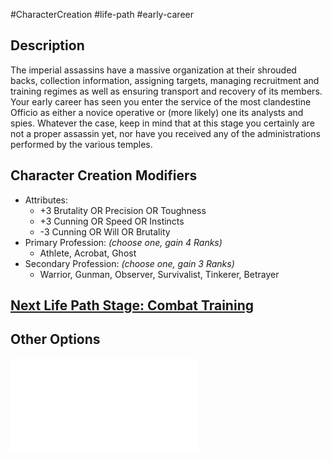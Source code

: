 #CharacterCreation #life-path #early-career 
## Description
The imperial assassins have a massive organization at their shrouded backs, collection information, assigning targets, managing recruitment and training regimes as well as ensuring transport and recovery of its members.
Your early career has seen you enter the service of the most clandestine Officio as either a novice operative or (more likely) one its analysts and spies.
Whatever the case, keep in mind that at this stage you certainly are not a proper assassin yet, nor have you received any of the administrations performed by the various temples.

## Character Creation Modifiers
- Attributes:
	- +3 Brutality OR Precision OR Toughness 
	- +3 Cunning OR Speed OR Instincts
	- -3 Cunning OR Will OR Brutality 
- Primary Profession: _(choose one, gain 4 Ranks)_
	- Athlete, Acrobat, Ghost 
- Secondary Profession: _(choose one, gain 3 Ranks)_
	- Warrior, Gunman, Observer, Survivalist, Tinkerer, Betrayer 

## [Next Life Path Stage: Combat Training](</LifePath/CombatTraining/Combat Training.md>)

## Other Options
![](</LifePath/EarlyCareer/List of Early Careers.md>)